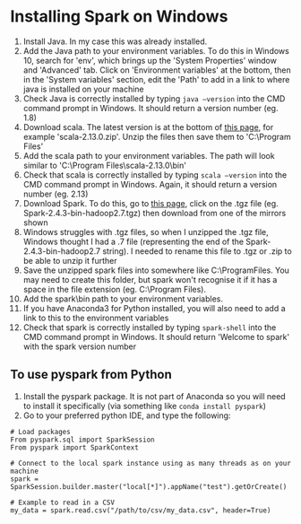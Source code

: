# Installing Spark on Windows

1. Install Java. In my case this was already installed.
2. Add the Java path to your environment variables. To do this in Windows 10, search for &#39;env&#39;, which brings up the &#39;System Properties&#39; window and &#39;Advanced&#39; tab. Click on &#39;Environment variables&#39; at the bottom, then in the &#39;System variables&#39; section, edit the &#39;Path&#39; to add in a link to where java is installed on your machine
3. Check Java is correctly installed by typing `java –version` into the CMD command prompt in Windows. It should return a version number (eg. 1.8)
4. Download scala. The latest version is at the bottom of [this page](https://www.scala-lang.org/download/), for example &#39;scala-2.13.0.zip&#39;. Unzip the files then save them to &#39;C:\Program Files&#39;
5. Add the scala path to your environment variables. The path will look similar to &#39;C:\Program Files\scala-2.13.0\bin&#39;
6. Check that scala is correctly installed by typing `scala –version` into the CMD command prompt in Windows. Again, it should return a version number (eg. 2.13)
7. Download Spark. To do this, go to [this page](https://spark.apache.org/downloads.html), click on the .tgz file (eg. Spark-2.4.3-bin-hadoop2.7.tgz) then download from one of the mirrors shown
8. Windows struggles with .tgz files, so when I unzipped the .tgz file, Windows thought I had a .7 file (representing the end of the Spark-2.4.3-bin-hadoop2.7 string). I needed to rename this file to .tgz or .zip to be able to unzip it further
9. Save the unzipped spark files into somewhere like C:\ProgramFiles. You may need to create this folder, but spark won&#39;t recognise it if it has a space in the file extension (eg. C:\Program Files).
10. Add the spark\bin path to your environment variables.
11. If you have Anaconda3 for Python installed, you will also need to add a link to this to the environment variables
12. Check that spark is correctly installed by typing `spark-shell` into the CMD command prompt in Windows. It should return &#39;Welcome to spark&#39; with the spark version number

## To use pyspark from Python

1. Install the pyspark package. It is not part of Anaconda so you will need to install it specifically (via something like `conda install pyspark`)
2. Go to your preferred python IDE, and type the following:

```
# Load packages
From pyspark.sql import SparkSession
From pyspark import SparkContext

# Connect to the local spark instance using as many threads as on your machine
spark = SparkSession.builder.master("local[*]").appName("test").getOrCreate()

# Example to read in a CSV
my_data = spark.read.csv("/path/to/csv/my_data.csv", header=True)

```

